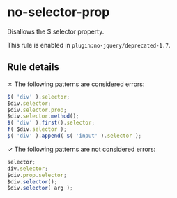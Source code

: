 # no-selector-prop

Disallows the $.selector property.

This rule is enabled in `plugin:no-jquery/deprecated-1.7`.

## Rule details

✗ The following patterns are considered errors:
```js
$( 'div' ).selector;
$div.selector;
$div.selector.prop;
$div.selector.method();
$( 'div' ).first().selector;
f( $div.selector );
$( 'div' ).append( $( 'input' ).selector );
```

✓ The following patterns are not considered errors:
```js
selector;
div.selector;
$div.prop.selector;
$div.selector();
$div.selector( arg );
```
